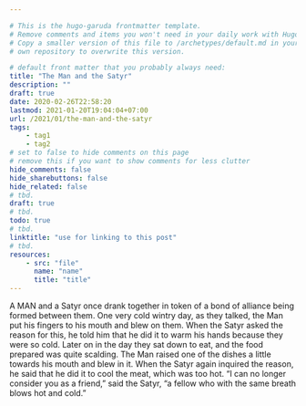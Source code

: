 ```yaml
---

# This is the hugo-garuda frontmatter template.
# Remove comments and items you won't need in your daily work with Hugo.
# Copy a smaller version of this file to /archetypes/default.md in your
# own repository to overwrite this version.

# default front matter that you probably always need:
title: "The Man and the Satyr"
description: ""
draft: true
date: 2020-02-26T22:58:20
lastmod: 2021-01-20T19:04:04+07:00
url: /2021/01/the-man-and-the-satyr
tags:
    - tag1
    - tag2
# set to false to hide comments on this page
# remove this if you want to show comments for less clutter
hide_comments: false
hide_sharebuttons: false
hide_related: false
# tbd.
draft: true
# tbd.
todo: true
# tbd.
linktitle: "use for linking to this post"
# tbd.
resources:
    - src: "file"
      name: "name"
      title: "title"
---
```

A MAN and a Satyr once drank together in token of a bond of alliance being formed between them. One very cold wintry day, as they talked, the Man put his fingers to his mouth and blew on them. When the Satyr asked the reason for this, he told him that he did it to warm his hands because they were so cold. Later on in the day they sat down to eat, and the food prepared was quite scalding. The Man raised one of the dishes a little towards his mouth and blew in it. When the Satyr again inquired the reason, he said that he did it to cool the meat, which was too hot. “I can no longer consider you as a friend,” said the Satyr, “a fellow who with the same breath blows hot and cold.”
